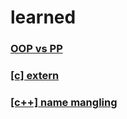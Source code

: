 # learned

### [OOP vs PP](OOPvsPP.md)

### [[c] extern]([c]extern.md)

### [[c++] name mangling]([c++]name_mangling.md)
